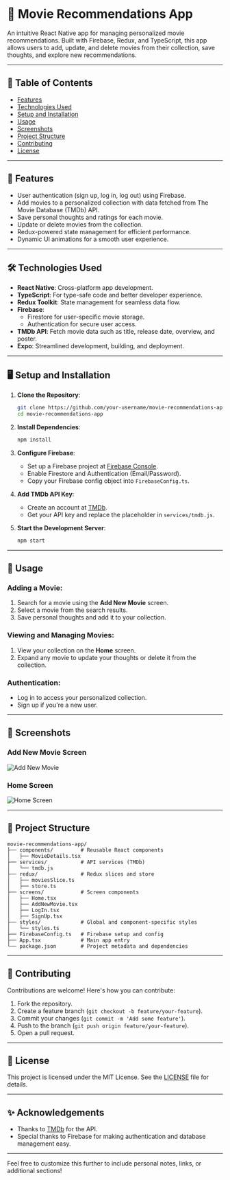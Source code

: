 # 🎥 Movie Recommendations App

An intuitive React Native app for managing personalized movie recommendations. Built with Firebase, Redux, and TypeScript, this app allows users to add, update, and delete movies from their collection, save thoughts, and explore new recommendations.

---

## 📖 Table of Contents
- [Features](#features)
- [Technologies Used](#technologies-used)
- [Setup and Installation](#setup-and-installation)
- [Usage](#usage)
- [Screenshots](#screenshots)
- [Project Structure](#project-structure)
- [Contributing](#contributing)
- [License](#license)

---

## 🚀 Features
- User authentication (sign up, log in, log out) using Firebase.
- Add movies to a personalized collection with data fetched from The Movie Database (TMDb) API.
- Save personal thoughts and ratings for each movie.
- Update or delete movies from the collection.
- Redux-powered state management for efficient performance.
- Dynamic UI animations for a smooth user experience.

---

## 🛠 Technologies Used
- **React Native**: Cross-platform app development.
- **TypeScript**: For type-safe code and better developer experience.
- **Redux Toolkit**: State management for seamless data flow.
- **Firebase**: 
  - Firestore for user-specific movie storage.
  - Authentication for secure user access.
- **TMDb API**: Fetch movie data such as title, release date, overview, and poster.
- **Expo**: Streamlined development, building, and deployment.

---

## 🖥 Setup and Installation

1. **Clone the Repository**:
   ```bash
   git clone https://github.com/your-username/movie-recommendations-app.git
   cd movie-recommendations-app
   ```

2. **Install Dependencies**:
   ```bash
   npm install
   ```

3. **Configure Firebase**:
   - Set up a Firebase project at [Firebase Console](https://console.firebase.google.com/).
   - Enable Firestore and Authentication (Email/Password).
   - Copy your Firebase config object into `FirebaseConfig.ts`.

4. **Add TMDb API Key**:
   - Create an account at [TMDb](https://www.themoviedb.org/).
   - Get your API key and replace the placeholder in `services/tmdb.js`.

5. **Start the Development Server**:
   ```bash
   npm start
   ```

---

## 📲 Usage

### Adding a Movie:
1. Search for a movie using the **Add New Movie** screen.
2. Select a movie from the search results.
3. Save personal thoughts and add it to your collection.

### Viewing and Managing Movies:
1. View your collection on the **Home** screen.
2. Expand any movie to update your thoughts or delete it from the collection.

### Authentication:
- Log in to access your personalized collection.
- Sign up if you're a new user.

---

## 📸 Screenshots
### Add New Movie Screen  
![Add New Movie](https://via.placeholder.com/400x800)  

### Home Screen  
![Home Screen](https://via.placeholder.com/400x800)  

---

## 📁 Project Structure
```
movie-recommendations-app/
├── components/         # Reusable React components
│   ├── MovieDetails.tsx
├── services/           # API services (TMDb)
│   └── tmdb.js
├── redux/              # Redux slices and store
│   ├── moviesSlice.ts
│   ├── store.ts
├── screens/            # Screen components
│   ├── Home.tsx
│   ├── AddNewMovie.tsx
│   ├── LogIn.tsx
│   ├── SignUp.tsx
├── styles/             # Global and component-specific styles
│   └── styles.ts
├── FirebaseConfig.ts   # Firebase setup and config
├── App.tsx             # Main app entry
└── package.json        # Project metadata and dependencies
```

---

## 🤝 Contributing
Contributions are welcome! Here's how you can contribute:
1. Fork the repository.
2. Create a feature branch (`git checkout -b feature/your-feature`).
3. Commit your changes (`git commit -m 'Add some feature'`).
4. Push to the branch (`git push origin feature/your-feature`).
5. Open a pull request.

---

## 📝 License
This project is licensed under the MIT License. See the [LICENSE](LICENSE) file for details.

---

## ✨ Acknowledgements
- Thanks to [TMDb](https://www.themoviedb.org/) for the API.
- Special thanks to Firebase for making authentication and database management easy.

---

Feel free to customize this further to include personal notes, links, or additional sections!

